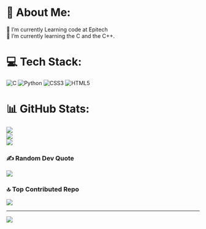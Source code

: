# 💫 About Me:
🔭 I’m currently Learning code at Epitech <br>🌱 I’m currently learning the C and the C++.


# 💻 Tech Stack:
![C](https://img.shields.io/badge/c-%2300599C.svg?style=for-the-badge&logo=c&logoColor=white) ![Python](https://img.shields.io/badge/python-3670A0?style=for-the-badge&logo=python&logoColor=ffdd54) ![CSS3](https://img.shields.io/badge/css3-%231572B6.svg?style=for-the-badge&logo=css3&logoColor=white) ![HTML5](https://img.shields.io/badge/html5-%23E34F26.svg?style=for-the-badge&logo=html5&logoColor=white)
# 📊 GitHub Stats:
![](https://github-readme-stats.vercel.app/api?username=titouanhct&theme=shades-of-purple&hide_border=false&include_all_commits=false&count_private=false)<br/>
![](https://github-readme-streak-stats.herokuapp.com/?user=titouanhct&theme=shades-of-purple&hide_border=false)<br/>
![](https://github-readme-stats.vercel.app/api/top-langs/?username=titouanhct&theme=shades-of-purple&hide_border=false&include_all_commits=false&count_private=false&layout=compact)

### ✍️ Random Dev Quote
![](https://quotes-github-readme.vercel.app/api?type=horizontal&theme=radical)

### 🔝 Top Contributed Repo
![](https://github-contributor-stats.vercel.app/api?username=titouanhct&limit=5&theme=dark&combine_all_yearly_contributions=true)

---
[![](https://visitcount.itsvg.in/api?id=titouanhct&icon=0&color=11)](https://visitcount.itsvg.in)

<!-- Proudly created with GPRM ( https://gprm.itsvg.in ) -->
